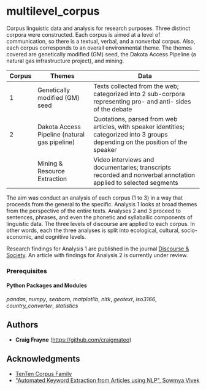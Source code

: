 # multilevel_corpus

Corpus linguistic data and analysis for research purposes. Three distinct corpora were constructed. Each corpus is aimed at a level of communication, so there is a textual, verbal, and a nonverbal corpus. Also, each corpus corresponds to an overall environmental theme. The themes covered are genetically modified (GM) seed, the Dakota Access Pipeline (a natural gas infrastructure project), and mining.

| Corpus | Themes                                        | Data                                                                                                                              |
|--------|-----------------------------------------------|-----------------------------------------------------------------------------------------------------------------------------------|
| 1      | Genetically modified (GM) seed                | Texts collected from the web; categorized into 2 sub-corpora representing pro- and anti- sides of the debate                      |
| 2      | Dakota Access Pipeline (natural gas pipeline) | Quotations, parsed from web articles, with speaker identities; categorized into 3 groups depending on the position of the speaker |
|        | Mining & Resource Extraction                  | Video interviews and documentaries; transcripts recorded and nonverbal annotation applied to selected segments                    |

The aim was conduct an analysis of each corpus (1 to 3) in a way that proceeds from the general to the specific. Analysis 1 looks at broad themes from the perspective of the entire texts. Analyses 2 and 3 proceed to sentences, phrases, and even the phonetic and syllaballic components of linguistic data. The three levels of discourse are applied to each corpus. In other words, each the three analyses is split into ecological, cultural, socio-economic, and cognitive levels.

Research findings for Analysis 1 are published in the journal [Discourse & Society](https://journals.sagepub.com/doi/full/10.1177/09579265211023234). An article with findings for Analysis 2 is currently under review.

### Prerequisites

#### Python Packages and Modules
*pandas*, *numpy*, *seaborn*, *matplotlib*, *nltk*, *geotext*, *iso3166*, *country_converter*, *statistics*

## Authors

* **Craig Frayne** (https://github.com/craigmateo)

## Acknowledgments

* [TenTen Corpus Family](https://www.sketchengine.eu/documentation/tenten-corpora/) 
* ["Automated Keyword Extraction from Articles using NLP", Sowmya Vivek](https://medium.com/analytics-vidhya/automated-keyword-extraction-from-articles-using-nlp-bfd864f41b34)
 
